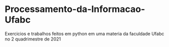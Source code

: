 # Processamento-da-Informacao-Ufabc
Exercicios e trabalhos feitos em python em uma materia da faculdade Ufabc no 2 quadrimestre de 2021 
